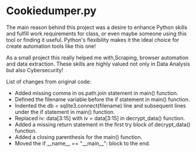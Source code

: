 # Cookiedumper.py

The main reason behind this project was a desire to enhance Python skills and fulfill work requirements for class, or even maybe someone using this tool or finding it useful.
Python's flexibility makes it the ideal choice for create automation tools like this one!

As a small project this really helped me with,Scraping, browser automation and data extraction. These skills are highly valued not only in Data Analysis but also Cybersecurity!



List of changes from original code:
<ul>
<li>Added missing comma in os.path.join statement in main() function.</li>
<li>Defined the filename variable before the if statement in main() function.</li>
<li>Indented the db = sqlite3.connect(filename) line and subsequent lines under the if statement in main() function.</li>
<li>Replaced iv: data[3:15] with iv = data[3:15] in decrypt_data() function.</li>
<li>Added a missing return statement in the first try block of decrypt_data() function.</li>
<li>Added a closing parenthesis for the main() function.</li>
<li>Moved the if __name__ == "__main__": block to the end.</li>
</ul>
